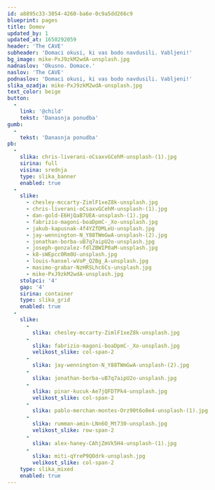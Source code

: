 ```yaml
---
id: a8895c33-3054-4260-ba6e-0c9a5dd266c9
blueprint: pages
title: Domov
updated_by: 1
updated_at: 1650292059
header: 'The CAVE'
subheader: 'Domaci okusi, ki vas bodo navdusili. Vabljeni!'
bg_image: mike-PxJ9zkM2wdA-unsplash.jpg
nadnaslov: 'Okusno. Domace.'
naslov: 'The CAVE'
podnaslov: 'Domaci okusi, ki vas bodo navdusili. Vabljeni!'
slika_ozadja: mike-PxJ9zkM2wdA-unsplash.jpg
text_color: beige
button:
  -
    link: '@child'
    tekst: 'Danasnja ponudba'
gumb:
  -
    tekst: 'Danasnja ponudba'
pb:
  -
    slika: chris-liverani-oCsaxvGCehM-unsplash-(1).jpg
    sirina: full
    visina: srednja
    type: slika_banner
    enabled: true
  -
    slike:
      - chesley-mccarty-ZimlF1xeZ8k-unsplash.jpg
      - chris-liverani-oCsaxvGCehM-unsplash-(1).jpg
      - dan-gold-E6HjQaB7UEA-unsplash-(1).jpg
      - fabrizio-magoni-boaDpmC-_Xo-unsplash.jpg
      - jakub-kapusnak-4f4YZfDMLeU-unsplash.jpg
      - jay-wennington-N_Y88TWmGwA-unsplash-(2).jpg
      - jonathan-borba-uB7q7aipU2o-unsplash.jpg
      - joseph-gonzalez-fdlZBWIP0aM-unsplash.jpg
      - k8-sWEpcc0Rm0U-unsplash.jpg
      - louis-hansel-wVoP_Q2Bg_A-unsplash.jpg
      - masimo-grabar-NzHRSLhc6Cs-unsplash.jpg
      - mike-PxJ9zkM2wdA-unsplash.jpg
    stolpci: '4'
    gap: '4'
    sirina: container
    type: slika_grid
    enabled: true
  -
    slike:
      -
        slika: chesley-mccarty-ZimlF1xeZ8k-unsplash.jpg
      -
        slika: fabrizio-magoni-boaDpmC-_Xo-unsplash.jpg
        velikost_slike: col-span-2
      -
        slika: jay-wennington-N_Y88TWmGwA-unsplash-(2).jpg
      -
        slika: jonathan-borba-uB7q7aipU2o-unsplash.jpg
      -
        slika: pinar-kucuk-Ae7jQFDTPk4-unsplash.jpg
        velikost_slike: col-span-2
      -
        slika: pablo-merchan-montes-Orz90t6o0e4-unsplash-(1).jpg
      -
        slika: rumman-amin-LNn6O_Mt730-unsplash.jpg
        velikost_slike: row-span-2
      -
        slika: alex-haney-CAhjZmVk5H4-unsplash-(1).jpg
      -
        slika: miti-qYreP9QOdrk-unsplash.jpg
        velikost_slike: col-span-2
    type: slika_mixed
    enabled: true
---
```

